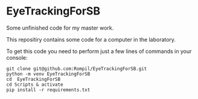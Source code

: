 # EyeTrackingForSB
Some unfinished code for my master work.

This repositiry contains some code for a computer in the laboratory.

To get this code you need to perform just a few lines of commands in your console:
``` 
git clone git@github.com:Rompil/EyeTrackingForSB.git
python -m venv EyeTrackingForSB
cd  EyeTrackingForSB
cd Scripts & activate
pip install -r requirements.txt
```

